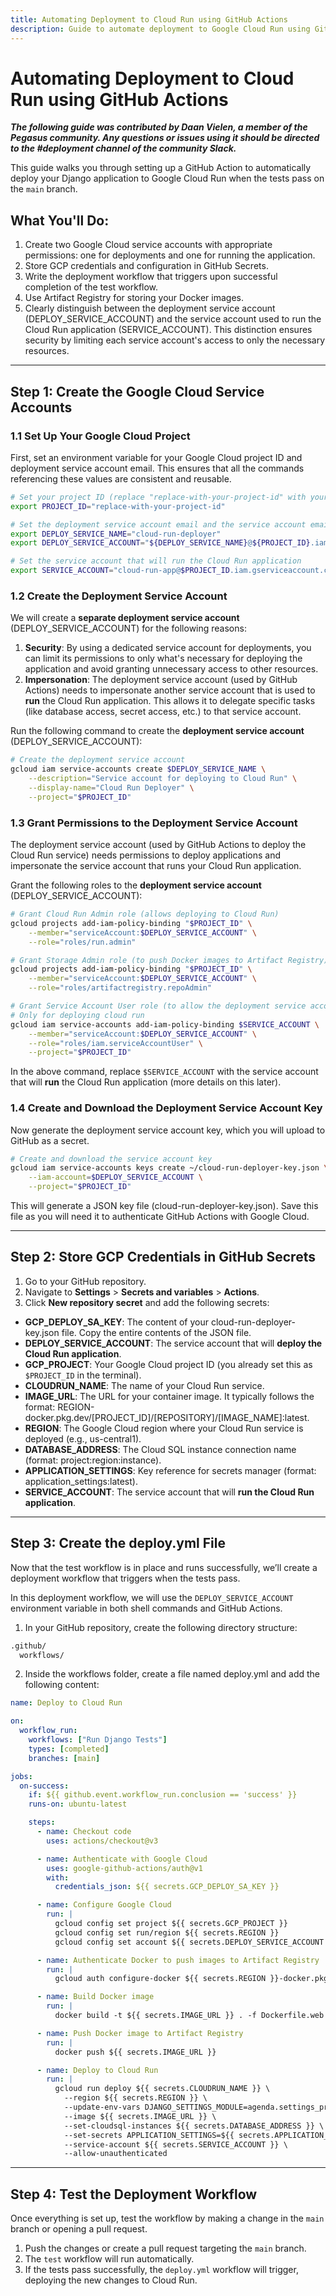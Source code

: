 ```yaml
---
title: Automating Deployment to Cloud Run using GitHub Actions
description: Guide to automate deployment to Google Cloud Run using GitHub Actions
---
```


# Automating Deployment to Cloud Run using GitHub Actions

__*The following guide was contributed by Daan Vielen, a member of the Pegasus community.
Any questions or issues using it should be directed to the #deployment channel of the community Slack.*__

This guide walks you through setting up a GitHub Action to automatically deploy your Django application to Google Cloud Run when the tests pass on the `main` branch.

## What You'll Do:

1. Create two Google Cloud service accounts with appropriate permissions: one for deployments and one for running the application.
2. Store GCP credentials and configuration in GitHub Secrets.
3. Write the deployment workflow that triggers upon successful completion of the test workflow.
4. Use Artifact Registry for storing your Docker images.
5. Clearly distinguish between the deployment service account (DEPLOY_SERVICE_ACCOUNT) and the service account used to run the Cloud Run application (SERVICE_ACCOUNT). This distinction ensures security by limiting each service account's access to only the necessary resources.

---

## **Step 1: Create the Google Cloud Service Accounts**

### **1.1 Set Up Your Google Cloud Project**

First, set an environment variable for your Google Cloud project ID and deployment service account email. This ensures that all the commands referencing these values are consistent and reusable.

```bash
# Set your project ID (replace "replace-with-your-project-id" with your actual project ID)
export PROJECT_ID="replace-with-your-project-id"

# Set the deployment service account email and the service account email that will run the Cloud Run application
export DEPLOY_SERVICE_NAME="cloud-run-deployer"
export DEPLOY_SERVICE_ACCOUNT="${DEPLOY_SERVICE_NAME}@${PROJECT_ID}.iam.gserviceaccount.com"

# Set the service account that will run the Cloud Run application
export SERVICE_ACCOUNT="cloud-run-app@$PROJECT_ID.iam.gserviceaccount.com""cloud-run-deployer@$PROJECT_ID.iam.gserviceaccount.com"
```

### **1.2 Create the Deployment Service Account**

We will create a **separate deployment service account** (DEPLOY_SERVICE_ACCOUNT) for the following reasons:

1. **Security**: By using a dedicated service account for deployments, you can limit its permissions to only what's necessary for deploying the application and avoid granting unnecessary access to other resources.
2. **Impersonation**: The deployment service account (used by GitHub Actions) needs to impersonate another service account that is used to **run** the Cloud Run application. This allows it to delegate specific tasks (like database access, secret access, etc.) to that service account.

Run the following command to create the **deployment service account** (DEPLOY_SERVICE_ACCOUNT):

```bash
# Create the deployment service account
gcloud iam service-accounts create $DEPLOY_SERVICE_NAME \
    --description="Service account for deploying to Cloud Run" \
    --display-name="Cloud Run Deployer" \
    --project="$PROJECT_ID"
```

### **1.3 Grant Permissions to the Deployment Service Account**

The deployment service account (used by GitHub Actions to deploy the Cloud Run service) needs permissions to deploy applications and impersonate the service account that runs your Cloud Run application.

Grant the following roles to the **deployment service account** (DEPLOY_SERVICE_ACCOUNT):

```bash
# Grant Cloud Run Admin role (allows deploying to Cloud Run)
gcloud projects add-iam-policy-binding "$PROJECT_ID" \
    --member="serviceAccount:$DEPLOY_SERVICE_ACCOUNT" \
    --role="roles/run.admin"

# Grant Storage Admin role (to push Docker images to Artifact Registry)
gcloud projects add-iam-policy-binding "$PROJECT_ID" \
    --member="serviceAccount:$DEPLOY_SERVICE_ACCOUNT" \
    --role="roles/artifactregistry.repoAdmin"

# Grant Service Account User role (to allow the deployment service account to impersonate the service account that runs the Cloud Run application)
# Only for deploying cloud run
gcloud iam service-accounts add-iam-policy-binding $SERVICE_ACCOUNT \
    --member="serviceAccount:$DEPLOY_SERVICE_ACCOUNT" \
    --role="roles/iam.serviceAccountUser" \
    --project="$PROJECT_ID"

```

In the above command, replace `$SERVICE_ACCOUNT` with the service account that will **run** the Cloud Run application (more details on this later).

### **1.4 Create and Download the Deployment Service Account Key**

Now generate the deployment service account key, which you will upload to GitHub as a secret.

```bash
# Create and download the service account key
gcloud iam service-accounts keys create ~/cloud-run-deployer-key.json \
    --iam-account=$DEPLOY_SERVICE_ACCOUNT \
    --project="$PROJECT_ID"
```

This will generate a JSON key file (cloud-run-deployer-key.json). Save this file as you will need it to authenticate GitHub Actions with Google Cloud.

---

## **Step 2: Store GCP Credentials in GitHub Secrets**

1. Go to your GitHub repository.
2. Navigate to **Settings** > **Secrets and variables** > **Actions**.
3. Click **New repository secret** and add the following secrets:

- **GCP_DEPLOY_SA_KEY**: The content of your cloud-run-deployer-key.json file. Copy the entire contents of the JSON file.
- **DEPLOY_SERVICE_ACCOUNT**: The service account that will **deploy the Cloud Run application**.
- **GCP_PROJECT**: Your Google Cloud project ID (you already set this as `$PROJECT_ID` in the terminal).
- **CLOUDRUN_NAME**: The name of your Cloud Run service.
- **IMAGE_URL**: The URL for your container image. It typically follows the format: REGION-docker.pkg.dev/[PROJECT_ID]/[REPOSITORY]/[IMAGE_NAME]:latest.
- **REGION**: The Google Cloud region where your Cloud Run service is deployed (e.g., us-central1).
- **DATABASE_ADDRESS**: The Cloud SQL instance connection name (format: project:region:instance).
- **APPLICATION_SETTINGS**: Key reference for secrets manager (format: application_settings:latest).
- **SERVICE_ACCOUNT**: The service account that will **run the Cloud Run application**.

---

## **Step 3: Create the deploy.yml File**

Now that the test workflow is in place and runs successfully, we’ll create a deployment workflow that triggers when the tests pass.

In this deployment workflow, we will use the `DEPLOY_SERVICE_ACCOUNT` environment variable in both shell commands and GitHub Actions.

1. In your GitHub repository, create the following directory structure:

```bash
.github/
  workflows/
```

2. Inside the workflows folder, create a file named deploy.yml and add the following content:

```yaml
name: Deploy to Cloud Run

on:
  workflow_run:
    workflows: ["Run Django Tests"]
    types: [completed]
    branches: [main]

jobs:
  on-success:
    if: ${{ github.event.workflow_run.conclusion == 'success' }}
    runs-on: ubuntu-latest

    steps:
      - name: Checkout code
        uses: actions/checkout@v3

      - name: Authenticate with Google Cloud
        uses: google-github-actions/auth@v1
        with:
          credentials_json: ${{ secrets.GCP_DEPLOY_SA_KEY }}

      - name: Configure Google Cloud
        run: |
          gcloud config set project ${{ secrets.GCP_PROJECT }}
          gcloud config set run/region ${{ secrets.REGION }}
          gcloud config set account ${{ secrets.DEPLOY_SERVICE_ACCOUNT }}

      - name: Authenticate Docker to push images to Artifact Registry
        run: |
          gcloud auth configure-docker ${{ secrets.REGION }}-docker.pkg.dev --quiet

      - name: Build Docker image
        run: |
          docker build -t ${{ secrets.IMAGE_URL }} . -f Dockerfile.web --platform linux/amd64

      - name: Push Docker image to Artifact Registry
        run: |
          docker push ${{ secrets.IMAGE_URL }}

      - name: Deploy to Cloud Run
        run: |
          gcloud run deploy ${{ secrets.CLOUDRUN_NAME }} \
            --region ${{ secrets.REGION }} \
            --update-env-vars DJANGO_SETTINGS_MODULE=agenda.settings_production \
            --image ${{ secrets.IMAGE_URL }} \
            --set-cloudsql-instances ${{ secrets.DATABASE_ADDRESS }} \
            --set-secrets APPLICATION_SETTINGS=${{ secrets.APPLICATION_SETTINGS }} \
            --service-account ${{ secrets.SERVICE_ACCOUNT }} \
            --allow-unauthenticated
```

---

## **Step 4: Test the Deployment Workflow**

Once everything is set up, test the workflow by making a change in the `main` branch or opening a pull request.

1. Push the changes or create a pull request targeting the `main` branch.
2. The `test` workflow will run automatically.
3. If the tests pass successfully, the `deploy.yml` workflow will trigger, deploying the new changes to Cloud Run.
